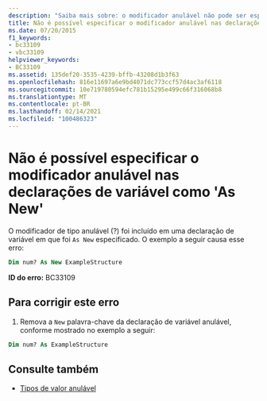 ```yaml
---
description: "Saiba mais sobre: o modificador anulável não pode ser especificado em declarações de variável com ' as New"
title: Não é possível especificar o modificador anulável nas declarações de variável como 'As New'
ms.date: 07/20/2015
f1_keywords:
- bc33109
- vbc33109
helpviewer_keywords:
- BC33109
ms.assetid: 135def20-3535-4239-bffb-43208d1b3f63
ms.openlocfilehash: 816e11697a6e9bd4071dc773ccf57d4ac3af6118
ms.sourcegitcommit: 10e719780594efc781b15295e499c66f316068b8
ms.translationtype: MT
ms.contentlocale: pt-BR
ms.lasthandoff: 02/14/2021
ms.locfileid: "100486323"
---
```

# <a name="nullable-modifier-cannot-be-specified-in-variable-declarations-with-as-new"></a>Não é possível especificar o modificador anulável nas declarações de variável como 'As New'

O modificador de tipo anulável (?) foi incluído em uma declaração de variável em que foi `As New` especificado. O exemplo a seguir causa esse erro:  
  
```vb  
Dim num? As New ExampleStructure  
```  
  
 **ID do erro:** BC33109  
  
## <a name="to-correct-this-error"></a>Para corrigir este erro  
  
1. Remova a `New` palavra-chave da declaração de variável anulável, conforme mostrado no exemplo a seguir:  
  
```vb  
Dim num? As ExampleStructure  
```  
  
## <a name="see-also"></a>Consulte também

- [Tipos de valor anulável](../programming-guide/language-features/data-types/nullable-value-types.md)
